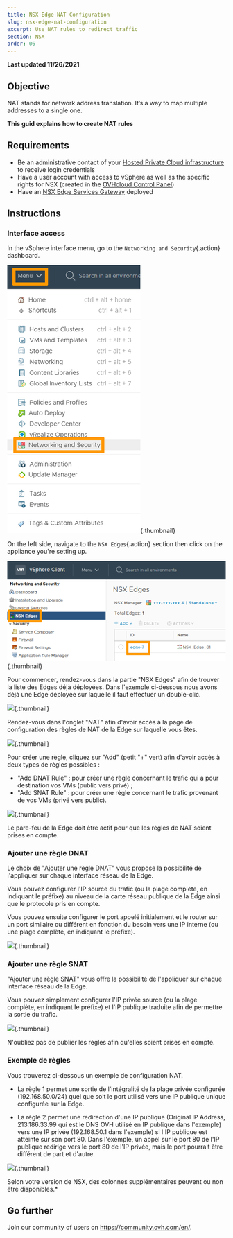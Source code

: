 ```yaml
---
title: NSX Edge NAT Configuration
slug: nsx-edge-nat-configuration
excerpt: Use NAT rules to redirect traffic
section: NSX
order: 06
---
```


**Last updated 11/26/2021**

## Objective

NAT stands for network address translation. It’s a way to map multiple addresses to a single one.

**This guid explains how to create NAT rules**

## Requirements

- Be an administrative contact of your [Hosted Private Cloud infrastructure](https://www.ovhcloud.com/en-gb/enterprise/products/hosted-private-cloud/) to receive login credentials
- Have a user account with access to vSphere as well as the specific rights for NSX (created in the [OVHcloud Control Panel](https://www.ovh.com/auth/?action=gotomanager&from=https://www.ovh.co.uk/&ovhSubsidiary=GB))
- Have an [NSX Edge Services Gateway](https://docs.ovh.com/gb/en/private-cloud/how-to-deploy-an-nsx-edge-gateway/) deployed

## Instructions

### Interface access

In the vSphere interface menu, go to the `Networking and Security`{.action} dashboard.

![Menu](images/en01dash.png){.thumbnail}

On the left side, navigate to the `NSX Edges`{.action} section then click on the appliance you're setting up.

![NSX](images/en02nsx.png){.thumbnail}




Pour commencer, rendez-vous dans la partie "NSX Edges" afin de trouver la liste des Edges déjà déployées. Dans l'exemple ci-dessous nous avons déjà une Edge déployée sur laquelle il faut effectuer un double-clic.

![](images/content-docs-cloud-private-cloud-configure_edge_nat-images-configure_nsx_edge_nat_1.JPG){.thumbnail}

Rendez-vous dans l'onglet "NAT" afin d'avoir accès à la page de configuration des règles de NAT de la Edge sur laquelle vous êtes.

![](images/content-docs-cloud-private-cloud-configure_edge_nat-images-configure_nsx_edge_nat_2.PNG){.thumbnail}

Pour créer une règle, cliquez sur "Add" (petit "+" vert) afin d'avoir accès à deux types de règles possibles :

- "Add DNAT Rule" : pour créer une règle concernant le trafic qui a pour destination vos VMs (public vers privé) ;
- "Add SNAT Rule" : pour créer une règle concernant le trafic provenant de vos VMs (privé vers public).

![](images/content-docs-cloud-private-cloud-configure_edge_nat-images-configure_nsx_edge_nat_3.PNG){.thumbnail}

Le pare-feu de la Edge doit être actif pour que les règles de NAT soient prises en compte.

### Ajouter une règle DNAT

Le choix de "Ajouter une règle DNAT" vous propose la possibilité de l'appliquer sur chaque interface réseau de la Edge.

Vous pouvez configurer l'IP source du trafic (ou la plage complète, en indiquant le préfixe) au niveau de la carte réseau publique de la Edge ainsi que le protocole pris en compte.

Vous pouvez ensuite configurer le port appelé initialement et le router sur un port similaire ou différent en fonction du besoin vers une IP interne (ou une plage complète, en indiquant le préfixe).

![](images/content-docs-cloud-private-cloud-configure_edge_nat-images-configure_nsx_edge_nat_4.PNG){.thumbnail}

### Ajouter une règle SNAT

"Ajouter une règle SNAT" vous offre la possibilité de l'appliquer sur chaque interface réseau de la Edge.

Vous pouvez simplement configurer l'IP privée source (ou la plage complète, en indiquant le préfixe) et l'IP publique traduite afin de permettre la sortie du trafic.

![](images/content-docs-cloud-private-cloud-configure_edge_nat-images-configure_nsx_edge_nat_5.PNG){.thumbnail}

N'oubliez pas de publier les règles afin qu'elles soient prises en compte.

### Exemple de règles

Vous trouverez ci-dessous un exemple de configuration NAT.

- La règle 1 permet une sortie de l'intégralité de la plage privée configurée (192.168.50.0/24) quel que soit le port utilisé vers une IP publique unique configurée sur la Edge.

- La règle 2 permet une redirection d'une IP publique (Original IP Address, 213.186.33.99 qui est le DNS OVH utilisé en IP publique dans l'exemple) vers une IP privée (192.168.50.1 dans l'exemple) si l'IP publique est atteinte sur son port 80. Dans l'exemple, un appel sur le port 80 de l'IP publique redirige vers le port 80 de l'IP privée, mais le port pourrait être différent de part et d'autre.

![](images/content-docs-cloud-private-cloud-configure_edge_nat-images-configure_nsx_edge_nat_6.PNG){.thumbnail}

Selon votre version de NSX, des colonnes supplémentaires peuvent ou non être disponibles.*


## Go further

Join our community of users on <https://community.ovh.com/en/>.
